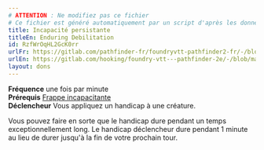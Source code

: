 ```yaml
---
# ATTENTION : Ne modifiez pas ce fichier
# Ce fichier est généré automatiquement par un script d'après les données du module Foundry VTT officiel et de sa traduction
title: Incapacité persistante
titleEn: Enduring Debilitation
id: RzfWrOqHL2GcK0rr
urlFr: https://gitlab.com/pathfinder-fr/foundryvtt-pathfinder2-fr/-/blob/master/data/feats/RzfWrOqHL2GcK0rr.htm
urlEn: https://gitlab.com/hooking/foundry-vtt---pathfinder-2e/-/blob/master/packs/data/feats.db/enduring-debilitation.json
layout: dons
---
```

**Fréquence** une fois par minute  
**Prérequis** [Frappe incapacitante](../actions/frappe-incapacitante.md)  
**Déclencheur** Vous appliquez un handicap à une créature.  

Vous pouvez faire en sorte que le handicap dure pendant un temps exceptionnellement long. Le handicap déclencheur dure pendant 1 minute au lieu de durer jusqu'à la fin de votre prochain tour.

